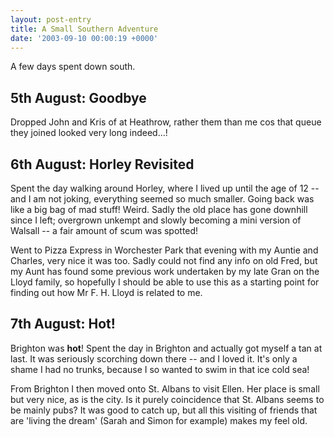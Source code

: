 ```yaml
---
layout: post-entry
title: A Small Southern Adventure
date: '2003-09-10 00:00:19 +0000'
---
```

A few days spent down south.

## 5th August: Goodbye
Dropped John and Kris of at Heathrow, rather them than me cos that queue they joined looked very long indeed...!

## 6th August: Horley Revisited
Spent the day walking around Horley, where I lived up until the age of 12 -- and I am not joking, everything seemed so much smaller. Going back was like a big bag of mad stuff! Weird. Sadly the old place has gone downhill since I left; overgrown unkempt and slowly becoming a mini version of Walsall -- a fair amount of scum was spotted!

Went to Pizza Express in Worchester Park that evening with my Auntie and Charles, very nice it was too. Sadly could not find any info on old Fred, but my Aunt has found some previous work undertaken by my late Gran on the Lloyd family, so hopefully I should be able to use this as a starting point for finding out how Mr F. H. Lloyd is related to me.

## 7th August: Hot!
Brighton was **hot**! Spent the day in Brighton and actually got myself a tan at last. It was seriously scorching down there -- and I loved it. It's only a shame I had no trunks, because I so wanted to swim in that ice cold sea!

From Brighton I then moved onto St. Albans to visit Ellen. Her place is small but very nice, as is the city. Is it purely coincidence that St. Albans seems to be mainly pubs? It was good to catch up, but all this visiting of friends that are 'living the dream' (Sarah and Simon for example) makes my feel old.